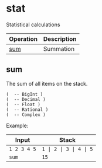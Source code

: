 <!-- Document generated by "gen-doc"; DO NOT EDIT -->
# stat

Statistical calculations

| Operation   | Description
|-------------|---------------
| [sum](#sum) | Summation


## sum

The sum of all items on the stack.

	(  -- BigInt )
	(  -- Decimal )
	(  -- Float )
	(  -- Rational )
	(  -- Complex )

Example:

<!-- test: sum -->

| Input       | Stack
|-------------|---------------
| `1 2 3 4 5` | `1 \| 2 \| 3 \| 4 \| 5` 
| `sum      ` | `15` 
